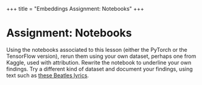 +++
title = "Embeddings Assignment: Notebooks"
+++

# Assignment: Notebooks

Using the notebooks associated to this lesson (either the PyTorch or the TensorFlow version), rerun them using your own dataset, perhaps one from Kaggle, used with attribution. Rewrite the notebook to underline your own findings. Try a different kind of dataset and document your findings, using text such as [these Beatles lyrics](https://www.kaggle.com/datasets/jenlooper/beatles-lyrics).